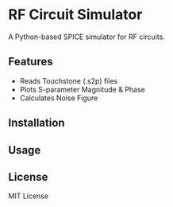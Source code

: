 # RF Circuit Simulator

A Python-based SPICE simulator for RF circuits.

## Features
- Reads Touchstone (.s2p) files
- Plots S-parameter Magnitude & Phase
- Calculates Noise Figure

## Installation


## Usage


## License
MIT License
